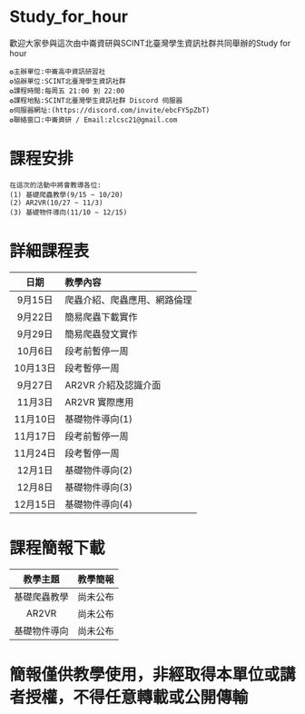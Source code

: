# Study_for_hour
歡迎大家參與這次由中崙資研與SCINT北臺灣學生資訊社群共同舉辦的Study for hour
```
✪主辦單位:中崙高中資訊研習社
✪協辦單位:SCINT北臺灣學生資訊社群
✪課程時間:每周五 21:00 到 22:00
✪課程地點:SCINT北臺灣學生資訊社群 Discord 伺服器
✪伺服器網址:(https://discord.com/invite/ebcFY5pZbT)
✪聯絡窗口:中崙資研 / Email:zlcsc21@gmail.com
```

# 課程安排
```
在這次的活動中將會教導各位:
(1) 基礎爬蟲教學(9/15 ~ 10/20)
(2) AR2VR(10/27 ~ 11/3)
(3) 基礎物件導向(11/10 ~ 12/15)
```

# 詳細課程表

|日期|教學內容|
|:----:|:----|
|9月15日|爬蟲介紹、爬蟲應用、網路倫理|
|9月22日|簡易爬蟲下載實作|
|9月29日|簡易爬蟲發文實作|
|10月6日|段考前暫停一周|
|10月13日|段考暫停一周|
|9月27日|AR2VR 介紹及認識介面|
|11月3日| AR2VR 實際應用|
|11月10日| 基礎物件導向(1)|
|11月17日|段考前暫停一周|
|11月24日|段考暫停一周|
|12月1日|基礎物件導向(2)|
|12月8日|基礎物件導向(3)|
|12月15日|基礎物件導向(4)|

# 課程簡報下載
|教學主題|教學簡報|
|:----:|:----|
|基礎爬蟲教學|尚未公布|
|AR2VR|尚未公布|
|基礎物件導向|尚未公布|
# 簡報僅供教學使用，非經取得本單位或講者授權，不得任意轉載或公開傳輸
